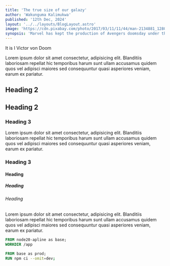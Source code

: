 ```yaml
---
title: 'The true size of our galazy'
author: 'Wakunguma Kalimukwa'
published: '12th Dec, 2024'
layout: '../../layouts/BlogLayout.astro'
image: 'https://cdn.pixabay.com/photo/2017/03/11/11/44/man-2134881_1280.jpg'
synopsis: 'Marvel has kept the production of Avengers doomsday under the wraps, but we will go over all the details we know of'
---
```


It is I Victor von Doom

Lorem ipsum dolor sit amet consectetur, adipisicing elit. Blanditiis laboriosam repellat hic temporibus harum sunt ullam accusamus quidem quos vel adipisci maiores sed consequuntur quasi asperiores veniam, earum ex pariatur.

## Heading 2

## Heading 2

### Heading 3

Lorem ipsum dolor sit amet consectetur, adipisicing elit. Blanditiis laboriosam repellat hic temporibus harum sunt ullam accusamus quidem quos vel adipisci maiores sed consequuntur quasi asperiores veniam, earum ex pariatur.

### Heading 3

#### Heading

##### Heading

###### Heading

Lorem ipsum dolor sit amet consectetur, adipisicing elit. Blanditiis laboriosam repellat hic temporibus harum sunt ullam accusamus quidem quos vel adipisci maiores sed consequuntur quasi asperiores veniam, earum ex pariatur.

```dockerfile
FROM node20-apline as base;
WORKDIR /app

FROM base as prod;
RUN npm ci --omit=dev;
```